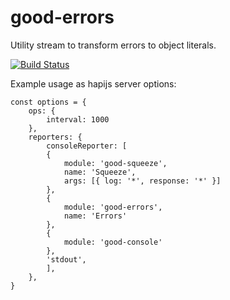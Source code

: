 # good-errors
Utility stream to transform errors to object literals.

[![Build Status](https://travis-ci.org/benleen/good-errors.svg?branch=master&style=flat)](https://travis-ci.org/benleen/good-errors)

Example usage as hapijs server options:
```
const options = {
    ops: {
        interval: 1000
    },
    reporters: {
        consoleReporter: [
        {
            module: 'good-squeeze',
            name: 'Squeeze',
            args: [{ log: '*', response: '*' }]
        },
        {
            module: 'good-errors',
            name: 'Errors'
        },
        {
            module: 'good-console'
        },
        'stdout',
        ],
    },
}
```
